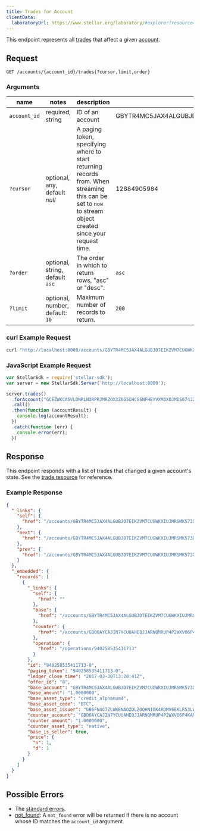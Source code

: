 ```yaml
---
title: Trades for Account
clientData:
  laboratoryUrl: https://www.stellar.org/laboratory/#explorer?resource=trades&endpoint=for_account
---
```


This endpoint represents all [trades](../resources/trade.md) that affect a given [account](../resources/account.md).

## Request

```
GET /accounts/{account_id}/trades{?cursor,limit,order}
```

### Arguments

| name | notes | description | example |
| ---- | ----- | ----------- | ------- |
| `account_id` | required, string | ID of an account | GBYTR4MC5JAX4ALGUBJD7EIKZVM7CUGWKXIUJMRSMK573XH2O7VAK3SR |
| `?cursor` | optional, any, default _null_ | A paging token, specifying where to start returning records from. When streaming this can be set to `now` to stream object created since your request time. | 12884905984 |
| `?order`  | optional, string, default `asc` | The order in which to return rows, "asc" or "desc". | `asc` |
| `?limit`  | optional, number, default: `10` | Maximum number of records to return. | `200` |

### curl Example Request

```sh
curl "http://localhost:8000/accounts/GBYTR4MC5JAX4ALGUBJD7EIKZVM7CUGWKXIUJMRSMK573XH2O7VAK3SR/trades?limit=1"
```

### JavaScript Example Request

```js
var StellarSdk = require('stellar-sdk');
var server = new StellarSdk.Server('http://localhost:8000');

server.trades()
  .forAccount("GCEZWKCA5VLDNRLN3RPRJMRZOX3Z6G5CHCGSNFHEYVXM3XOJMDS674JZ")
  .call()
  .then(function (accountResult) {
    console.log(accountResult);
  })
  .catch(function (err) {
    console.error(err);
  })
```


## Response

This endpoint responds with a list of trades that changed a given account's state. See the [trade resource](../resources/trade.md) for reference.

### Example Response
```json
{
  "_links": {
    "self": {
      "href": "/accounts/GBYTR4MC5JAX4ALGUBJD7EIKZVM7CUGWKXIUJMRSMK573XH2O7VAK3SR/trades?cursor=\u0026limit=1\u0026order=asc"
    },
    "next": {
      "href": "/accounts/GBYTR4MC5JAX4ALGUBJD7EIKZVM7CUGWKXIUJMRSMK573XH2O7VAK3SR/trades?cursor=940258535411713-0\u0026limit=1\u0026order=asc"
    },
    "prev": {
      "href": "/accounts/GBYTR4MC5JAX4ALGUBJD7EIKZVM7CUGWKXIUJMRSMK573XH2O7VAK3SR/trades?cursor=940258535411713-0\u0026limit=1\u0026order=desc"
    }
  },
  "_embedded": {
    "records": [
      {
        "_links": {
          "self": {
            "href": ""
          },
          "base": {
            "href": "/accounts/GBYTR4MC5JAX4ALGUBJD7EIKZVM7CUGWKXIUJMRSMK573XH2O7VAK3SR"
          },
          "counter": {
            "href": "/accounts/GBOOAYCAJIN7YCUUAHEQJJARNQMRUP4P2WXVO6P4KAMAB27NGA3CYTZU"
          },
          "operation": {
            "href": "/operations/940258535411713"
          }
        },
        "id": "940258535411713-0",
        "paging_token": "940258535411713-0",
        "ledger_close_time": "2017-03-30T13:20:41Z",
        "offer_id": "8",
        "base_account": "GBYTR4MC5JAX4ALGUBJD7EIKZVM7CUGWKXIUJMRSMK573XH2O7VAK3SR",
        "base_amount": "1.0000000",
        "base_asset_type": "credit_alphanum4",
        "base_asset_code": "BTC",
        "base_asset_issuer": "GB6FN4C7ZLWKENAOZDLZOQHNIOK4RDMV6EKLR53LWCHEBR6LVXOEKDZH",
        "counter_account": "GBOOAYCAJIN7YCUUAHEQJJARNQMRUP4P2WXVO6P4KAMAB27NGA3CYTZU",
        "counter_amount": "1.0000000",
        "counter_asset_type": "native",
        "base_is_seller": true,
        "price": {
          "n": 1,
          "d": 1
        }
      }
    ]
  }
}
```

## Possible Errors

- The [standard errors](../errors.md#Standard-Errors).
- [not_found](../errors/not-found.md): A `not_found` error will be returned if there is no account whose ID matches the `account_id` argument.
